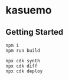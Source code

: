 # kasuemo

## Getting Started

```
npm i
npm run build

npx cdk synth
npx cdk diff
npx cdk deploy
```
